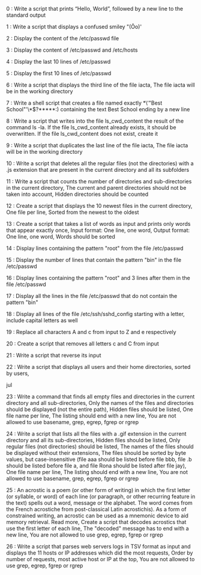 0 : Write a script that prints “Hello, World”, followed by a new line to the standard output

1 : Write a script that displays a confused smiley "(Ôo)'

2 : Display the content of the /etc/passwd file

3 : Display the content of /etc/passwd and /etc/hosts

4 : Display the last 10 lines of /etc/passwd

5 : Display the first 10 lines of /etc/passwd

6 : Write a script that displays the third line of the file iacta, The file iacta will be in the working directory

7 : Write a shell script that creates a file named exactly \*\\'"Best School"\'\\*$\?\*\*\*\*\*:) containing the text Best School ending by a new line

8 : Write a script that writes into the file ls_cwd_content the result of the command ls -la. If the file ls_cwd_content already exists, it should be overwritten. If the file ls_cwd_content does not exist, create it

9 : Write a script that duplicates the last line of the file iacta, The file iacta will be in the working directory

10 : Write a script that deletes all the regular files (not the directories) with a .js extension that are present in the current directory and all its subfolders

11 : Write a script that counts the number of directories and sub-directories in the current directory, The current and parent directories should not be taken into account, Hidden directories should be counted

12 : Create a script that displays the 10 newest files in the current directory, One file per line, Sorted from the newest to the oldest

13 : Create a script that takes a list of words as input and prints only words that appear exactly once, Input format: One line, one word, Output format: One line, one word, Words should be sorted

14 : Display lines containing the pattern "root" from the file /etc/passwd

15 : Display the number of lines that contain the pattern "bin" in the file /etc/passwd

16 : Display lines containing the pattern "root" and 3 lines after them in the file /etc/passwd

17 : Display all the lines in the file /etc/passwd that do not contain the pattern "bin"

18 : Display all lines of the file /etc/ssh/sshd_config starting with a letter, include capital letters as well

19 : Replace all characters A and c from input to Z and e respectively

20 : Create a script that removes all letters c and C from input

21 : Write a script that reverse its input

22 : Write a script that displays all users and their home directories, sorted by users,      

jul

23 : Write a command that finds all empty files and directories in the current directory and all sub-directories, Only the names of the files and directories should be displayed (not the entire path), Hidden files should be listed, One file name per line, The listing should end with a new line, You are not allowed to use basename, grep, egrep, fgrep or rgrep

24 : Write a script that lists all the files with a .gif extension in the current directory and all its sub-directories, Hidden files should be listed, Only regular files (not directories) should be listed, The names of the files should be displayed without their extensions, The files should be sorted by byte values, but case-insensitive (file aaa should be listed before file bbb, file .b should be listed before file a, and file Rona should be listed after file jay), One file name per line, The listing should end with a new line, You are not allowed to use basename, grep, egrep, fgrep or rgrep

25 : An acrostic is a poem (or other form of writing) in which the first letter (or syllable, or word) of each line (or paragraph, or other recurring feature in the text) spells out a word, message or the alphabet. The word comes from the French acrostiche from post-classical Latin acrostichis). As a form of constrained writing, an acrostic can be used as a mnemonic device to aid memory retrieval. Read more, Create a script that decodes acrostics that use the first letter of each line, The "decoded" message has to end with a new line, You are not allowed to use grep, egrep, fgrep or rgrep

26 : Write a script that parses web servers logs in TSV format as input and displays the 11 hosts or IP addresses which did the most requests, Order by number of requests, most active host or IP at the top, You are not allowed to use grep, egrep, fgrep or rgrep
